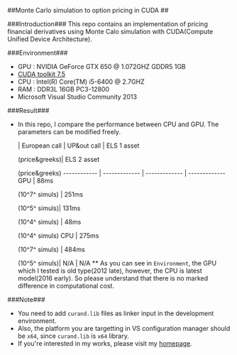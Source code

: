 ##Monte Carlo simulation to option pricing in CUDA ##

###Introduction###
This repo contains an implementation of pricing financial derivatives using Monte Calo simulation with CUDA(Compute Unified Device Architecture).

###Environment###
- GPU : NVIDIA GeForce GTX 650 @ 1.072GHZ GDDR5 1GB
- [CUDA toolkit 7.5](https://developer.nvidia.com/cuda-toolkit)
- CPU : Intel(R) Core(TM) i5-6400 @ 2.7GHZ 
- RAM : DDR3L 16GB PC3-12800
- Microsoft Visual Studio Community 2013

###Result###
- In this repo, I compare the performance between CPU and GPU. The parameters can be modified freely.

  | European call | UP&out call | ELS 1 asset<p>(price&greeks)| ELS 2 asset<p>(price&greeks)
------------ | ------------- | ------------- | -------------
GPU | 88ms <p>(10^7^ simuls) | 251ms <p>(10^5^ simuls)| 131ms <p>(10^4^ simuls) | 48ms <p>(10^4^ simuls)
CPU | 275ms <p>(10^7^ simuls) | 484ms <p>(10^5^ simuls)| N/A | N/A
** As you can see in `Environment`, the GPU which I tested is old type(2012 late), however, the CPU is latest model(2016 early). So please understand that there is no marked difference in computational cost.


###Note###
- You need to add `curand.lib` files as linker input in the development environment.
- Also, the platform you are targetting in VS configuration manager should be `x64`, since `curand.lib` is `x64` library.
- If you're interested in my works, please visit my [homepage](https://sites.google.com/site/yoomh1989/).